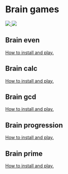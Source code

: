 <h1>Brain games</h1>
<p>
  <a href="https://codeclimate.com/github/tretyakov-a/frontend-project-lvl1/maintainability">
    <img src="https://api.codeclimate.com/v1/badges/ebb57fcf672334667b41/maintainability" />
  </a>
  <a href="https://travis-ci.org/tretyakov-a/frontend-project-lvl1">
    <img src="https://travis-ci.org/tretyakov-a/frontend-project-lvl1.svg?branch=master">
  </a>
</p>

<h2>Brain even</h2>
<p>
  <a href="https://asciinema.org/a/edtydMZvyBDnNW1MBwbuCnKFe" target="_blank">
    How to install and play.
  </a>
</p>

<h2>Brain calc</h2>
<p>
  <a href="https://asciinema.org/a/C1TvCFzfPPlRZzotzYPyrtKQy" target="_blank">
    How to install and play.
  </a>
</p>

<h2>Brain gcd</h2>
<p>
  <a href="https://asciinema.org/a/5ArNdRHTZBWo4lMK5jSEnWFaz" target="_blank">
    How to install and play.
  </a>
</p>

<h2>Brain progression</h2>
<p>
  <a href="https://asciinema.org/a/Wt5pSnYUvJVeWMXXzKFlWYLxS" target="_blank">
    How to install and play.
  </a>
</p>

<h2>Brain prime</h2>
<p>
  <a href="https://asciinema.org/a/tFc4jDZbwwqVHO77YU8uRkh6y" target="_blank">
    How to install and play.
  </a>
</p>
